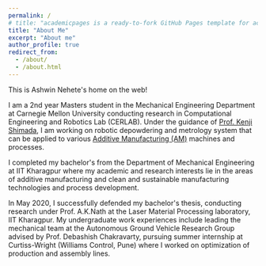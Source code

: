 ```yaml
---
permalink: /
# title: "academicpages is a ready-to-fork GitHub Pages template for academic personal websites"
title: "About Me"
excerpt: "About me"
author_profile: true
redirect_from: 
  - /about/
  - /about.html
---
```

This is Ashwin Nehete's home on the web!

I am a 2nd year Masters student in the Mechanical Engineering Department at Carnegie Mellon University conducting research in Computational Engineering and Robotics Lab (CERLAB). Under the guidance of [Prof. Kenji Shimada](https://www.meche.engineering.cmu.edu/directory/bios/shimada-kenji.html), I am working on robotic depowdering and metrology system that can be applied to various [Additive Manufacturing (AM)](https://engineering.cmu.edu/news-events/news/2019/06/28-nasa-uli.html) machines and processes.

I completed my bachelor's from the Department of Mechanical Engineering at IIT Kharagpur where my academic and research interests lie in the areas of additive manufacturing and clean and sustainable manufacturing technologies and process development.

In May 2020, I successfully defended my bachelor's thesis, conducting research under Prof. A.K.Nath at the Laser Material Processing laboratory, IIT Kharagpur. My undergraduate work experiences include leading the mechanical team at the Autonomous Ground Vehicle Research Group advised by Prof. Debashish Chakravarty, pursuing summer internship at Curtiss-Wright (Williams Control, Pune) where I worked on optimization of production and assembly lines.
